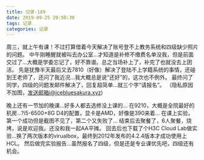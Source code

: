 ```yaml
---
title: 记录-189
date: 2019-09-25 20:50:30
tags: 记录
categories: 记录
---
```

周三，就上午有课！不过打算借着今天解决了账号登不上教务系统和四级缺少照片的问题。
中午刚睡醒就被叫去办公室...才知道是补修不缴费名单没我，但是前面交过了...大概是学委忘记了，好不靠谱。总之当场补上了，补完了也就没去上团活。
先是犹豫半天最后又去7810（好像）解决了登陆不上学籍系统的事情，还碰到王老师了，还问了我近况...我大概总是说“还好”的，这次也不例外。
最终问了同学，四级的问题发邮件解决了，回复超简单...就三个字“请报名”。
（隐私原因不加图，发送邮箱i@icebluesakura.xyz)

晚上还有一节加的晚课...好多人都去选修没上课的...
在9210，大概是全院最好的机房...?i5-6500+8G D4的配置，显卡是AMD，好像是390来着...
在课上实验，第一个成功但是截图不见了，第二个又失败了...
结束后去聚餐了，6人聚餐，烧烤，说是欢迎我。还没和我一起AA平摊。
回去后也下载了个H3C Cloud Lab做实验...换了两次版本的virualbox，最终到2012年发布的4.2.4版本才成功使用上HCL。
然后做完实验报告...虽然报名了四级，但是还是专业课优先吧，四级还有机会。